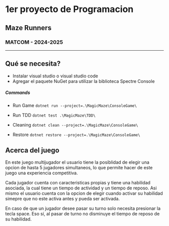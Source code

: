 # 1er proyecto de Programacion
## Maze Runners
### MATCOM - 2024-2025

---------------------------------
## Qué se necesita?
- Instalar visual studio o visual studio code
- Agregar el paquete NuGet para utilizar la biblioteca Spectre Console


##### Commands

* Run Game `dotnet run --project=.\MagicMaze\ConsoleGame\`
* Run TDD `dotnet test .\MagicMaze\TDD\`

* Cleaning `dotnet clean --project=.\MagicMaze\ConsoleGame\ `
* Restore `dotnet restore --project=.\MagicMaze\ConsoleGame\ `


## Acerca del juego

En este juego multijugador el usuario tiene la posiblidad de elegir una opcion de hasta 5 jugadores simultaneos, lo que permite hacer de este juego una experiencia competitiva.

Cada jugador cuenta con caracteristicas propias y tiene una habilidad asociada, la cual tiene un tiempo de actividad y un tiempo de reposo. Asi mismo el usuario cuenta con la opcion de elegir cuando activar su habilidad simepre que no este activa antes y pueda ser activada. 

En caso de que un jugador desee pasar su turno solo necesita presionar la tecla space. Eso sí, al pasar de turno no disminuye el tiempo de reposo de su habilidad. 





